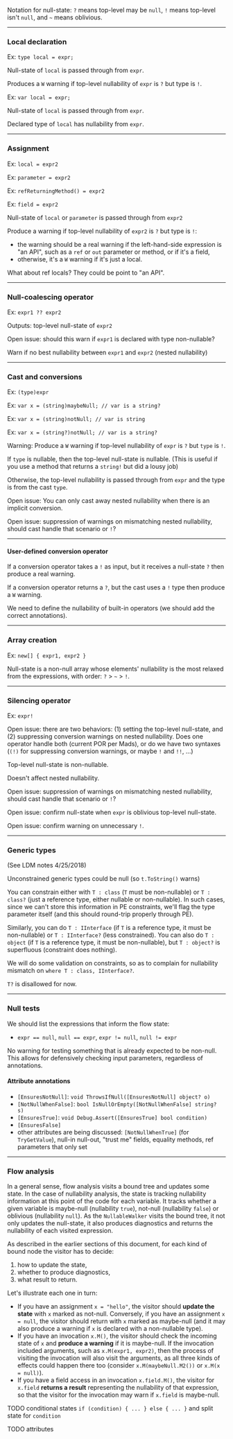 Notation for null-state: `?` means top-level may be `null`, `!` means top-level isn't `null`, and `~` means oblivious.

----

### Local declaration

Ex: `type local = expr;`

Null-state of `local` is passed through from `expr`.

Produces a `W` warning if top-level nullability of `expr` is `?` but type is `!`.

Ex: `var local = expr;`

Null-state of `local` is passed through from `expr`.

Declared type of `local` has nullability from `expr`.


----
### Assignment

Ex: `local = expr2`

Ex: `parameter = expr2`

Ex: `refReturningMethod() = expr2`

Ex: `field = expr2`

Null-state of `local` or `parameter` is passed through from `expr2`

Produce a warning if top-level nullability of `expr2` is `?` but type is `!`:

- the warning should be a real warning if the left-hand-side expression is "an API", such as a `ref` or `out` parameter or method, or if it's a field,
- otherwise, it's a `W` warning if it's just a local.

What about ref locals? They could be point to "an API".


----
### Null-coalescing operator
Ex: `expr1 ?? expr2`

Outputs: top-level null-state of `expr2`

Open issue: should this warn if `expr1` is declared with type non-nullable?

Warn if no best nullability between `expr1` and `expr2` (nested nullability)


----
### Cast and conversions

Ex: `(type)expr`

Ex: `var x = (string)maybeNull; // var is a string?`

Ex: `var x = (string)notNull; // var is string`

Ex: `var x = (string?)notNull; // var is a string?`

Warning: Produce a `W` warning if top-level nullability of `expr` is `?` but `type` is `!`. 

If `type` is nullable, then the top-level null-state is nullable. (This is useful if you use a method that returns a `string!` but did a lousy job)

Otherwise, the top-level nullability is passed through from `expr` and the type is from the cast `type`.

Open issue: You can only cast away nested nullability when there is an implicit conversion.

Open issue: suppression of warnings on mismatching nested nullability, should cast handle that scenario or `!`?


----
#### User-defined conversion operator

If a conversion operator takes a `!` as input, but it receives a null-state `?` then produce a real warning.

If a conversion operator returns a `?`, but the cast uses a `!` type then produce a `W` warning.

We need to define the nullability of built-in operators (we should add the correct annotations).


----
### Array creation

Ex: `new[] { expr1, expr2 }`

Null-state is a non-null array whose elements' nullability is the most relaxed from the expressions, with order: `?` > `~` > `!`.


----
### Silencing operator

Ex: `expr!`

Open issue: there are two behaviors: (1) setting the top-level null-state, and (2) suppressing conversion warnings on nested nullability. Does one operator handle both (current POR per Mads), or do we have two syntaxes (`(!)` for suppressing conversion warnings, or maybe `!` and `!!`, ...)

Top-level null-state is non-nullable.

Doesn't affect nested nullability.

Open issue: suppression of warnings on mismatching nested nullability, should cast handle that scenario or `!`?

Open issue: confirm null-state when `expr` is oblivious top-level null-state.

Open issue: confirm warning on unnecessary `!`.


----
### Generic types

(See LDM notes 4/25/2018)

Unconstrained generic types could be null (so `t.ToString()` warns)

You can constrain either with `T : class` (`T` must be non-nullable) or `T : class?` (just a reference type, either nullable or non-nullable). In such cases, since we can't store this information in PE constraints, we'll flag the type parameter itself (and this should round-trip properly through PE).

Similarly, you can do `T : IInterface` (if `T` is a reference type, it must be non-nullable) or `T : IInterface?` (less constrained). You can also do `T : object` (if `T` is a reference type, it must be non-nullable), but `T : object?` is superfluous (constraint does nothing).

We will do some validation on constraints, so as to complain for nullability mismatch on `where T : class, IInterface?`.

`T?` is disallowed for now.


----
### Null tests

We should list the expressions that inform the flow state:
- `expr == null`, `null == expr`, `expr != null`, `null != expr`

No warning for testing something that is already expected to be non-null. This allows for defensively checking input parameters, regardless of annotations.

#### Attribute annotations
- `[EnsuresNotNull]`: `void ThrowsIfNull([EnsuresNotNull] object? o)`
- `[NotNullWhenFalse]`: `bool IsNullOrEmpty([NotNullWhenFalse] string? s)`
- `[EnsuresTrue]`: `void Debug.Assert([EnsuresTrue] bool condition)`
- `[EnsuresFalse]`
- other attributes are being discussed: `[NotNullWhenTrue]` (for `TryGetValue`), null-in null-out, "trust me" fields, equality methods, ref parameters that only set


----
### Flow analysis

In a general sense, flow analysis visits a bound tree and updates some state. In the case of nullability analysis, the state is tracking nullability information at this point of the code for each variable.
It tracks whether a given variable is maybe-null (nullability `true`), not-null (nullability `false`) or oblivious (nullability `null`).
As the `NullableWalker` visits the bound tree, it not only updates the null-state, it also produces diagnostics and returns the nullability of each visited expression.

As described in the earlier sections of this document, for each kind of bound node the visitor has to decide:
1. how to update the state,
2. whether to produce diagnostics,
3. what result to return.

Let's illustrate each one in turn:
- If you have an assignment `x = "hello"`, the visitor should **update the state** with `x` marked as not-null. Conversely, if you have an assignment `x = null`, the visitor should return with `x` marked as maybe-null (and it may also produce a warning if `x` is declared with a non-nullable type).
- If you have an invocation `x.M()`, the visitor should check the incoming state of `x` and **produce a warning** if it is maybe-null. If the invocation included arguments, such as `x.M(expr1, expr2)`, then the process of visiting the invocation will also visit the arguments, as all three kinds of effects could happen there too (consider `x.M(maybeNull.M2())` or `x.M(x = null)`).
- If you have a field access in an invocation `x.field.M()`, the visitor for `x.field` **returns a result** representing the nullability of that expression, so that the visitor for the invocation may warn if `x.field` is maybe-null.

TODO conditional states `if (condition) { ... } else { ... }` and split state for `condition`

TODO attributes